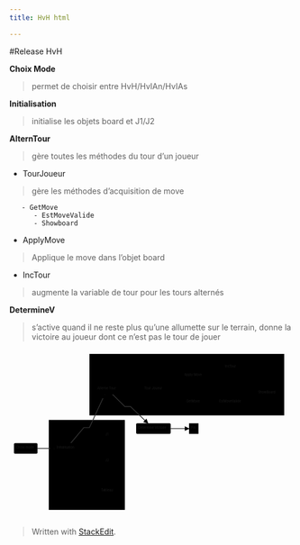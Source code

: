```yaml
---
title: HvH html

---
```


<p>#Release HvH</p>
<p><strong>Choix Mode</strong></p>
<blockquote>
<p>permet de choisir entre HvH/HvIAn/HvIAs</p>
</blockquote>
<p><strong>Initialisation</strong></p>
<blockquote>
<p>initialise les objets board et J1/J2</p>
</blockquote>
<p><strong>AlternTour</strong></p>
<blockquote>
<p>gère toutes les méthodes du tour d’un joueur</p>
</blockquote>
<ul>
<li>TourJoueur</li>
</ul>
<blockquote>
<p>gère les méthodes  d’acquisition de move</p>
</blockquote>
<pre><code>	  - GetMove
	  - EstMoveValide
	  - Showboard
</code></pre>
<ul>
<li>ApplyMove</li>
</ul>
<blockquote>
<p>Applique le move dans l’objet board</p>
</blockquote>
<ul>
<li>IncTour</li>
</ul>
<blockquote>
<p>augmente la variable de tour pour les tours alternés</p>
</blockquote>
<p><strong>DetermineV</strong></p>
<blockquote>
<p>s’active quand il ne reste plus qu’une allumette sur le terrain, donne la victoire au joueur dont ce n’est pas le tour de jouer</p>
</blockquote>
<div class="mermaid"><svg xmlns="http://www.w3.org/2000/svg" id="mermaid-svg-sXcwTAx5ffrmdkZP" height="100%" viewBox="0 0 1257.7333374023438 751.3191413879395" style="max-width:1257.7333374023438px;"><g><g class="output"><g class="clusters"><g class="cluster" id="subGraph1" style="opacity: 1;" transform="translate(786.1250076293945,156.30624198913574)"><rect width="863.2166595458984" height="272.6124839782715" x="-431.6083297729492" y="-136.30624198913574"></rect><g class="label"><g transform="translate(0,0)"><foreignObject width="0" height="0"><div xmlns="http://www.w3.org/1999/xhtml" style="display: inline-block; white-space: nowrap;"></div></foreignObject></g></g><text x="0" y="-122.30624389648438" fill="black" stroke="none" id="mermaid-svg-sXcwTAx5ffrmdkZPText" style="text-anchor: middle;"> tour</text></g><g class="cluster" id="subGraph0" style="opacity: 1;" transform="translate(342.8166732788086,511.96581268310547)"><rect width="337.1666717529297" height="398.70665740966797" x="-168.58333587646484" y="-199.35332870483398"></rect><g class="label"><g transform="translate(0,0)"><foreignObject width="0" height="0"><div xmlns="http://www.w3.org/1999/xhtml" style="display: inline-block; white-space: nowrap;"></div></foreignObject></g></g><text x="0" y="-185.35333251953125" fill="black" stroke="none" id="mermaid-svg-sXcwTAx5ffrmdkZPText" style="text-anchor: middle;"> ini</text></g></g><g class="edgePaths"><g class="edgePath" style="opacity: 1;"><path class="path" d="M124.23333740234375,438.8258171081543L149.23333740234375,438.8258171081543L174.23333740234375,438.8258171081543L199.23333740234375,438.8258171081543" marker-end="url(#arrowhead2029)" style="stroke: #333; stroke-width: 3.5px;fill:none"></path><defs><marker id="arrowhead2029" viewBox="0 0 10 10" refX="9" refY="5" markerUnits="strokeWidth" markerWidth="8" markerHeight="6" orient="auto"><path d="M 0 0 L 10 5 L 0 10 z" class="arrowheadPath" style="stroke-width: 1; stroke-dasharray: 1, 0;"></path></marker></defs></g><g class="edgePath" style="opacity: 1;"><path class="path" d="M271.55360724190257,415.4674873352051L329.5166778564453,346.6658172607422L354.5166778564453,346.6658172607422L422.2289040778216,199.25415420532227" marker-end="url(#arrowhead2030)" style="stroke: #333; stroke-width: 3.5px;fill:none"></path><defs><marker id="arrowhead2030" viewBox="0 0 10 10" refX="9" refY="5" markerUnits="strokeWidth" markerWidth="8" markerHeight="6" orient="auto"><path d="M 0 0 L 10 5 L 0 10 z" class="arrowheadPath" style="stroke-width: 1; stroke-dasharray: 1, 0;"></path></marker></defs></g><g class="edgePath" style="opacity: 1;"><path class="path" d="M283.0862239062588,415.4674873352051L329.5166778564453,380.7191505432129L354.5166778564453,380.7191505432129L400.3516784667966,381.2191505432129" marker-end="url(#arrowhead2031)" style="fill:none"></path><defs><marker id="arrowhead2031" viewBox="0 0 10 10" refX="9" refY="5" markerUnits="strokeWidth" markerWidth="8" markerHeight="6" orient="auto"><path d="M 0 0 L 0 0 L 0 0 z" style="fill: #333"></path></marker></defs></g><g class="edgePath" style="opacity: 1;"><path class="path" d="M283.0862239062588,462.1841468811035L329.5166778564453,496.9324836730957L354.5166778564453,496.9324836730957L400.3516784667969,497.43248367309576" marker-end="url(#arrowhead2032)" style="fill:none"></path><defs><marker id="arrowhead2032" viewBox="0 0 10 10" refX="9" refY="5" markerUnits="strokeWidth" markerWidth="8" markerHeight="6" orient="auto"><path d="M 0 0 L 0 0 L 0 0 z" style="fill: #333"></path></marker></defs></g><g class="edgePath" style="opacity: 1;"><path class="path" d="M261.45276234694194,462.1841468811035L329.5166778564453,628.1791458129883L354.5166778564453,628.1791458129883L385.3183486938475,628.6791458129882" marker-end="url(#arrowhead2033)" style="fill:none"></path><defs><marker id="arrowhead2033" viewBox="0 0 10 10" refX="9" refY="5" markerUnits="strokeWidth" markerWidth="8" markerHeight="6" orient="auto"><path d="M 0 0 L 0 0 L 0 0 z" style="fill: #333"></path></marker></defs></g><g class="edgePath" style="opacity: 1;"><path class="path" d="M456.5890566495648,199.25415420532227L511.40000915527344,253.43331909179688L536.4000091552734,253.43331909179688L613.6561151072461,327.6124839782715" marker-end="url(#arrowhead2034)" style="stroke: #333; stroke-width: 3.5px;fill:none"></path><defs><marker id="arrowhead2034" viewBox="0 0 10 10" refX="9" refY="5" markerUnits="strokeWidth" markerWidth="8" markerHeight="6" orient="auto"><path d="M 0 0 L 10 5 L 0 10 z" class="arrowheadPath" style="stroke-width: 1; stroke-dasharray: 1, 0;"></path></marker></defs></g><g class="edgePath" style="opacity: 1;"><path class="path" d="M486.40000915527344,175.89582443237305L511.40000915527344,175.89582443237305L536.4000091552734,175.89582443237305L586.8666763305664,175.89582443237305" marker-end="url(#arrowhead2035)" style="fill:none"></path><defs><marker id="arrowhead2035" viewBox="0 0 10 10" refX="9" refY="5" markerUnits="strokeWidth" markerWidth="8" markerHeight="6" orient="auto"><path d="M 0 0 L 10 5 L 0 10 z" class="arrowheadPath" style="stroke-width: 1; stroke-dasharray: 1, 0;"></path></marker></defs></g><g class="edgePath" style="opacity: 1;"><path class="path" d="M869.0000152587891,117.53749465942383L894.0000152587891,117.53749465942383L945.3083419799805,94.3181188174535" marker-end="url(#arrowhead2036)" style="fill:none"></path><defs><marker id="arrowhead2036" viewBox="0 0 10 10" refX="9" refY="5" markerUnits="strokeWidth" markerWidth="8" markerHeight="6" orient="auto"><path d="M 0 0 L 10 5 L 0 10 z" class="arrowheadPath" style="stroke-width: 1; stroke-dasharray: 1, 0;"></path></marker></defs></g><g class="edgePath" style="opacity: 1;"><path class="path" d="M678.6427859045406,199.25415420532227L739.5666809082031,234.25415420532227L773.9500122070312,234.25415420532227" marker-end="url(#arrowhead2037)" style="fill:none"></path><defs><marker id="arrowhead2037" viewBox="0 0 10 10" refX="9" refY="5" markerUnits="strokeWidth" markerWidth="8" markerHeight="6" orient="auto"><path d="M 0 0 L 0 0 L 0 0 z" style="fill: #333"></path></marker></defs></g><g class="edgePath" style="opacity: 1;"><path class="path" d="M859.6166839599609,234.25415420532227L894.0000152587891,234.25415420532227L919.0000152587891,234.25415420532227" marker-end="url(#arrowhead2038)" style="fill:none"></path><defs><marker id="arrowhead2038" viewBox="0 0 10 10" refX="9" refY="5" markerUnits="strokeWidth" markerWidth="8" markerHeight="6" orient="auto"><path d="M 0 0 L 10 5 L 0 10 z" class="arrowheadPath" style="stroke-width: 1; stroke-dasharray: 1, 0;"></path></marker></defs></g><g class="edgePath" style="opacity: 1;"><path class="path" d="M1042.1500091552734,234.25415420532227L1067.1500091552734,234.25415420532227L1097.5533372244893,218.43331909179688" marker-end="url(#arrowhead2039)" style="fill:none"></path><defs><marker id="arrowhead2039" viewBox="0 0 10 10" refX="9" refY="5" markerUnits="strokeWidth" markerWidth="8" markerHeight="6" orient="auto"><path d="M 0 0 L 10 5 L 0 10 z" class="arrowheadPath" style="stroke-width: 1; stroke-dasharray: 1, 0;"></path></marker></defs></g><g class="edgePath" style="opacity: 1;"><path class="path" d="M1092.1500091552734,182.26411403977443L1067.1500091552734,175.89582443237305L980.5750122070312,175.89582443237305L894.0000152587891,175.89582443237305L816.7833480834961,175.89582443237305L739.5666809082031,175.89582443237305L689.1000137329102,175.89582443237305" marker-end="url(#arrowhead2040)" style="fill:none"></path><defs><marker id="arrowhead2040" viewBox="0 0 10 10" refX="9" refY="5" markerUnits="strokeWidth" markerWidth="8" markerHeight="6" orient="auto"><path d="M 0 0 L 10 5 L 0 10 z" class="arrowheadPath" style="stroke-width: 1; stroke-dasharray: 1, 0;"></path></marker></defs></g><g class="edgePath" style="opacity: 1;"><path class="path" d="M678.6427859045406,152.53749465942383L739.5666809082031,117.53749465942383L764.5666809082031,117.53749465942383" marker-end="url(#arrowhead2041)" style="fill:none"></path><defs><marker id="arrowhead2041" viewBox="0 0 10 10" refX="9" refY="5" markerUnits="strokeWidth" markerWidth="8" markerHeight="6" orient="auto"><path d="M 0 0 L 10 5 L 0 10 z" class="arrowheadPath" style="stroke-width: 1; stroke-dasharray: 1, 0;"></path></marker></defs></g><g class="edgePath" style="opacity: 1;"><path class="path" d="M945.3083419799805,70.54562047899567L894.0000152587891,59.17916488647461L816.7833480834961,59.17916488647461L739.5666809082031,59.17916488647461L637.9833450317383,59.17916488647461L536.4000091552734,59.17916488647461L511.40000915527344,59.17916488647461L448.65675623723047,152.53749465942383" marker-end="url(#arrowhead2042)" style="fill:none"></path><defs><marker id="arrowhead2042" viewBox="0 0 10 10" refX="9" refY="5" markerUnits="strokeWidth" markerWidth="8" markerHeight="6" orient="auto"><path d="M 0 0 L 10 5 L 0 10 z" class="arrowheadPath" style="stroke-width: 1; stroke-dasharray: 1, 0;"></path></marker></defs></g><g class="edgePath" style="opacity: 1;"><path class="path" d="M714.5666809082031,350.9708137512207L739.5666809082031,350.9708137512207L795.8916778564453,350.9708137512207" marker-end="url(#arrowhead2043)" style="stroke: #333; stroke-width: 3.5px;fill:none"></path><defs><marker id="arrowhead2043" viewBox="0 0 10 10" refX="9" refY="5" markerUnits="strokeWidth" markerWidth="8" markerHeight="6" orient="auto"><path d="M 0 0 L 10 5 L 0 10 z" class="arrowheadPath" style="stroke-width: 1; stroke-dasharray: 1, 0;"></path></marker></defs></g></g><g class="edgeLabels"><g class="edgeLabel" style="opacity: 1;" transform=""><g transform="translate(0,0)" class="label"><foreignObject width="0" height="0"><div xmlns="http://www.w3.org/1999/xhtml" style="display: inline-block; white-space: nowrap;"><span class="edgeLabel"></span></div></foreignObject></g></g><g class="edgeLabel" style="opacity: 1;" transform=""><g transform="translate(0,0)" class="label"><foreignObject width="0" height="0"><div xmlns="http://www.w3.org/1999/xhtml" style="display: inline-block; white-space: nowrap;"><span class="edgeLabel"></span></div></foreignObject></g></g><g class="edgeLabel" style="opacity: 1;" transform=""><g transform="translate(0,0)" class="label"><foreignObject width="0" height="0"><div xmlns="http://www.w3.org/1999/xhtml" style="display: inline-block; white-space: nowrap;"><span class="edgeLabel"></span></div></foreignObject></g></g><g class="edgeLabel" style="opacity: 1;" transform=""><g transform="translate(0,0)" class="label"><foreignObject width="0" height="0"><div xmlns="http://www.w3.org/1999/xhtml" style="display: inline-block; white-space: nowrap;"><span class="edgeLabel"></span></div></foreignObject></g></g><g class="edgeLabel" style="opacity: 1;" transform=""><g transform="translate(0,0)" class="label"><foreignObject width="0" height="0"><div xmlns="http://www.w3.org/1999/xhtml" style="display: inline-block; white-space: nowrap;"><span class="edgeLabel"></span></div></foreignObject></g></g><g class="edgeLabel" style="opacity: 1;" transform=""><g transform="translate(0,0)" class="label"><foreignObject width="0" height="0"><div xmlns="http://www.w3.org/1999/xhtml" style="display: inline-block; white-space: nowrap;"><span class="edgeLabel"></span></div></foreignObject></g></g><g class="edgeLabel" style="opacity: 1;" transform=""><g transform="translate(0,0)" class="label"><foreignObject width="0" height="0"><div xmlns="http://www.w3.org/1999/xhtml" style="display: inline-block; white-space: nowrap;"><span class="edgeLabel"></span></div></foreignObject></g></g><g class="edgeLabel" style="opacity: 1;" transform=""><g transform="translate(0,0)" class="label"><foreignObject width="0" height="0"><div xmlns="http://www.w3.org/1999/xhtml" style="display: inline-block; white-space: nowrap;"><span class="edgeLabel"></span></div></foreignObject></g></g><g class="edgeLabel" style="opacity: 1;" transform=""><g transform="translate(0,0)" class="label"><foreignObject width="0" height="0"><div xmlns="http://www.w3.org/1999/xhtml" style="display: inline-block; white-space: nowrap;"><span class="edgeLabel"></span></div></foreignObject></g></g><g class="edgeLabel" style="opacity: 1;" transform=""><g transform="translate(0,0)" class="label"><foreignObject width="0" height="0"><div xmlns="http://www.w3.org/1999/xhtml" style="display: inline-block; white-space: nowrap;"><span class="edgeLabel"></span></div></foreignObject></g></g><g class="edgeLabel" style="opacity: 1;" transform=""><g transform="translate(0,0)" class="label"><foreignObject width="0" height="0"><div xmlns="http://www.w3.org/1999/xhtml" style="display: inline-block; white-space: nowrap;"><span class="edgeLabel"></span></div></foreignObject></g></g><g class="edgeLabel" style="opacity: 1;" transform=""><g transform="translate(0,0)" class="label"><foreignObject width="0" height="0"><div xmlns="http://www.w3.org/1999/xhtml" style="display: inline-block; white-space: nowrap;"><span class="edgeLabel"></span></div></foreignObject></g></g><g class="edgeLabel" style="opacity: 1;" transform=""><g transform="translate(0,0)" class="label"><foreignObject width="0" height="0"><div xmlns="http://www.w3.org/1999/xhtml" style="display: inline-block; white-space: nowrap;"><span class="edgeLabel"></span></div></foreignObject></g></g><g class="edgeLabel" style="opacity: 1;" transform=""><g transform="translate(0,0)" class="label"><foreignObject width="0" height="0"><div xmlns="http://www.w3.org/1999/xhtml" style="display: inline-block; white-space: nowrap;"><span class="edgeLabel"></span></div></foreignObject></g></g><g class="edgeLabel" style="opacity: 1;" transform=""><g transform="translate(0,0)" class="label"><foreignObject width="0" height="0"><div xmlns="http://www.w3.org/1999/xhtml" style="display: inline-block; white-space: nowrap;"><span class="edgeLabel"></span></div></foreignObject></g></g></g><g class="nodes"><g class="node" style="opacity: 1;" id="F" transform="translate(432.9583435058594,175.89582443237305)"><rect rx="5" ry="5" x="-53.44166564941406" y="-23.35832977294922" width="106.88333129882812" height="46.71665954589844"></rect><g class="label" transform="translate(0,0)"><g transform="translate(-43.44166564941406,-13.358329772949219)"><foreignObject width="86.88333129882812" height="26.716659545898438"><div xmlns="http://www.w3.org/1999/xhtml" style="display: inline-block; white-space: nowrap;">Alterne Tour</div></foreignObject></g></g></g><g class="node" style="opacity: 1;" id="H" transform="translate(637.9833450317383,175.89582443237305)"><rect rx="0" ry="0" x="-51.116668701171875" y="-23.35832977294922" width="102.23333740234375" height="46.71665954589844"></rect><g class="label" transform="translate(0,0)"><g transform="translate(-41.116668701171875,-13.358329772949219)"><foreignObject width="82.23333740234375" height="26.716659545898438"><div xmlns="http://www.w3.org/1999/xhtml" style="display: inline-block; white-space: nowrap;">Tour Joueur</div></foreignObject></g></g></g><g class="node" style="opacity: 1;" id="J" transform="translate(816.7833480834961,117.53749465942383)"><rect rx="0" ry="0" x="-52.21666717529297" y="-23.35832977294922" width="104.43333435058594" height="46.71665954589844"></rect><g class="label" transform="translate(0,0)"><g transform="translate(-42.21666717529297,-13.358329772949219)"><foreignObject width="84.43333435058594" height="26.716659545898438"><div xmlns="http://www.w3.org/1999/xhtml" style="display: inline-block; white-space: nowrap;">Apply Move</div></foreignObject></g></g></g><g class="node" style="opacity: 1;" id="K" transform="translate(980.5750122070312,78.35832977294922)"><rect rx="0" ry="0" x="-35.26667022705078" y="-23.35832977294922" width="70.53334045410156" height="46.71665954589844"></rect><g class="label" transform="translate(0,0)"><g transform="translate(-25.26667022705078,-13.358329772949219)"><foreignObject width="50.53334045410156" height="26.716659545898438"><div xmlns="http://www.w3.org/1999/xhtml" style="display: inline-block; white-space: nowrap;">IncTour</div></foreignObject></g></g></g><g class="node" style="opacity: 1;" id="L" transform="translate(816.7833480834961,234.25415420532227)"><rect rx="0" ry="0" x="-42.833335876464844" y="-23.35832977294922" width="85.66667175292969" height="46.71665954589844"></rect><g class="label" transform="translate(0,0)"><g transform="translate(-32.833335876464844,-13.358329772949219)"><foreignObject width="65.66667175292969" height="26.716659545898438"><div xmlns="http://www.w3.org/1999/xhtml" style="display: inline-block; white-space: nowrap;">GetMove</div></foreignObject></g></g></g><g class="node" style="opacity: 1;" id="M" transform="translate(980.5750122070312,234.25415420532227)"><rect rx="0" ry="0" x="-61.57499694824219" y="-23.35832977294922" width="123.14999389648438" height="46.71665954589844"></rect><g class="label" transform="translate(0,0)"><g transform="translate(-51.57499694824219,-13.358329772949219)"><foreignObject width="103.14999389648438" height="26.716659545898438"><div xmlns="http://www.w3.org/1999/xhtml" style="display: inline-block; white-space: nowrap;">EstMoveValide</div></foreignObject></g></g></g><g class="node" style="opacity: 1;" id="N" transform="translate(1142.4416732788086,195.07498931884766)"><rect rx="0" ry="0" x="-50.291664123535156" y="-23.35832977294922" width="100.58332824707031" height="46.71665954589844"></rect><g class="label" transform="translate(0,0)"><g transform="translate(-40.291664123535156,-13.358329772949219)"><foreignObject width="80.58332824707031" height="26.716659545898438"><div xmlns="http://www.w3.org/1999/xhtml" style="display: inline-block; white-space: nowrap;">ShowBoard</div></foreignObject></g></g></g><g class="node" style="opacity: 1;" id="B" transform="translate(251.87500762939453,438.8258171081543)"><rect rx="5" ry="5" x="-52.64167022705078" y="-23.35832977294922" width="105.28334045410156" height="46.71665954589844"></rect><g class="label" transform="translate(0,0)"><g transform="translate(-42.64167022705078,-13.358329772949219)"><foreignObject width="85.28334045410156" height="26.716659545898438"><div xmlns="http://www.w3.org/1999/xhtml" style="display: inline-block; white-space: nowrap;">Initialisation</div></foreignObject></g></g></g><g class="node" style="opacity: 1;" id="C" transform="translate(432.9583435058594,380.7191505432129)"><polygon points="33.1066650390625,0 66.213330078125,-33.1066650390625 33.1066650390625,-66.213330078125 0,-33.1066650390625" rx="5" ry="5" transform="translate(-33.1066650390625,33.1066650390625)"></polygon><g class="label" transform="translate(0,0)"><g transform="translate(-8.025001525878906,-13.358329772949219)"><foreignObject width="16.050003051757812" height="26.716659545898438"><div xmlns="http://www.w3.org/1999/xhtml" style="display: inline-block; white-space: nowrap;">J1</div></foreignObject></g></g></g><g class="node" style="opacity: 1;" id="D" transform="translate(432.9583435058594,496.9324836730957)"><polygon points="33.1066650390625,0 66.213330078125,-33.1066650390625 33.1066650390625,-66.213330078125 0,-33.1066650390625" rx="5" ry="5" transform="translate(-33.1066650390625,33.1066650390625)"></polygon><g class="label" transform="translate(0,0)"><g transform="translate(-8.025001525878906,-13.358329772949219)"><foreignObject width="16.050003051757812" height="26.716659545898438"><div xmlns="http://www.w3.org/1999/xhtml" style="display: inline-block; white-space: nowrap;">J2</div></foreignObject></g></g></g><g class="node" style="opacity: 1;" id="E" transform="translate(432.9583435058594,628.1791458129883)"><polygon points="48.13999633789063,0 96.27999267578126,-48.13999633789063 48.13999633789063,-96.27999267578126 0,-48.13999633789063" rx="5" ry="5" transform="translate(-48.13999633789063,48.13999633789063)"></polygon><g class="label" transform="translate(0,0)"><g transform="translate(-26.816665649414062,-13.358329772949219)"><foreignObject width="53.633331298828125" height="26.716659545898438"><div xmlns="http://www.w3.org/1999/xhtml" style="display: inline-block; white-space: nowrap;">Tableau</div></foreignObject></g></g></g><g class="node" style="opacity: 1;" id="A" transform="translate(72.11666870117188,438.8258171081543)"><rect rx="5" ry="5" x="-52.116668701171875" y="-23.35832977294922" width="104.23333740234375" height="46.71665954589844"></rect><g class="label" transform="translate(0,0)"><g transform="translate(-42.116668701171875,-13.358329772949219)"><foreignObject width="84.23333740234375" height="26.716659545898438"><div xmlns="http://www.w3.org/1999/xhtml" style="display: inline-block; white-space: nowrap;">Choix mode</div></foreignObject></g></g></g><g class="node" style="opacity: 1;" id="G" transform="translate(637.9833450317383,350.9708137512207)"><rect rx="5" ry="5" x="-76.58333587646484" y="-23.35832977294922" width="153.1666717529297" height="46.71665954589844"></rect><g class="label" transform="translate(0,0)"><g transform="translate(-66.58333587646484,-13.358329772949219)"><foreignObject width="133.1666717529297" height="26.716659545898438"><div xmlns="http://www.w3.org/1999/xhtml" style="display: inline-block; white-space: nowrap;">Détermine Victoire</div></foreignObject></g></g></g><g class="node" style="opacity: 1;" id="Fin" transform="translate(816.7833480834961,350.9708137512207)"><rect rx="0" ry="0" x="-20.89167022705078" y="-23.35832977294922" width="41.78334045410156" height="46.71665954589844"></rect><g class="label" transform="translate(0,0)"><g transform="translate(-10.891670227050781,-13.358329772949219)"><foreignObject width="21.783340454101562" height="26.716659545898438"><div xmlns="http://www.w3.org/1999/xhtml" style="display: inline-block; white-space: nowrap;">Fin</div></foreignObject></g></g></g></g></g></g></svg></div>
<blockquote>
<p>Written with <a href="https://stackedit.io/">StackEdit</a>.</p>
</blockquote>

